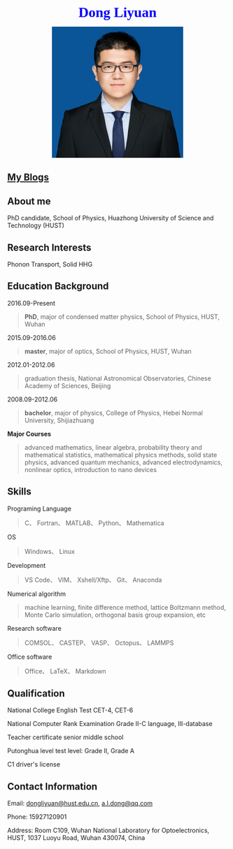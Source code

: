 <center>
<font face="Times New Roman" color="blue" size="6"><b>Dong Liyuan</b></font>
</center>

<p align="center">
    <img src="https://github.com/alfredldong/Picture/blob/master/IDPicture.jpg?raw=true" alt="Sample"  width="300" height="300">
    <p align="center">
    </p>
</p>

## [My Blogs](MyBlog.md)

## About me

PhD candidate, School of Physics, Huazhong University of Science and Technology (HUST)

## Research Interests

Phonon Transport, Solid HHG

## Education Background

2016.09-Present
>**PhD**, major of condensed matter physics, School of Physics, HUST, Wuhan

2015.09-2016.06
>**master**, major of optics, School of Physics, HUST, Wuhan

2012.01-2012.06 
>graduation thesis, National Astronomical Observatories, Chinese Academy of Sciences, Beijing

2008.09-2012.06 
>**bachelor**, major of physics, College of Physics, Hebei Normal University, Shijiazhuang

**Major Courses**
>advanced mathematics, linear algebra, probability theory and mathematical statistics, mathematical physics methods, solid state physics, advanced quantum mechanics, advanced electrodynamics, nonlinear optics, introduction to nano devices

## Skills

Programing Language
>C、 Fortran、 MATLAB、 Python、 Mathematica

OS
>Windows、 Linux

Development 
>VS Code、 VIM、 Xshell/Xftp、 Git、 Anaconda

Numerical algorithm
>machine learning, finite difference method, lattice Boltzmann method, Monte Carlo simulation, orthogonal basis group expansion, etc

Research software
>COMSOL、 CASTEP、 VASP、 Octopus、 LAMMPS

Office software
>Office、 LaTeX、 Markdown

## Qualification

National College English Test CET-4, CET-6

National Computer Rank Examination Grade II-C language, III-database

Teacher certificate senior middle school

Putonghua level test level: Grade II, Grade A

C1 driver's license

## Contact Information

Email: dongliyuan@hust.edu.cn, a.l.dong@qq.com

Phone: 15927120901

Address: Room C109, Wuhan National Laboratory for Optoelectronics, HUST, 1037 Luoyu Road, Wuhan 430074, China

